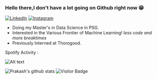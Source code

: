### Hello there,I don't have a lot going on Github right now :grin:
<p align ="left">
  <a href="https://www.linkedin.com/in/prakash-baburaj-761074173/">
<img src="https://img.shields.io/badge/-LinkedIn-%233781da" alt="LinkedIn"/></a>
  <a href="https://www.instagram.com/pranksterprakash/">
<img src="https://img.shields.io/badge/-Instagram-%23eb13a5" alt="Instagram" /></a> 
</p>
  
* Doing my Master's in Data Science in PSG.
* Interested in the Various Frontier of Machine Learning! *less code and more breaktimes*
* Previously Interned at Thorogood.


Spotify Activity :

![Alt text](https://spotify-recently-played-readme.vercel.app/api?user=pranksterprakash)

![Prakash's github stats](https://github-readme-stats.vercel.app/api?username=prakashclt)
![Visitor Badge](https://visitor-badge.laobi.icu/badge?page_id=prakashclt)


